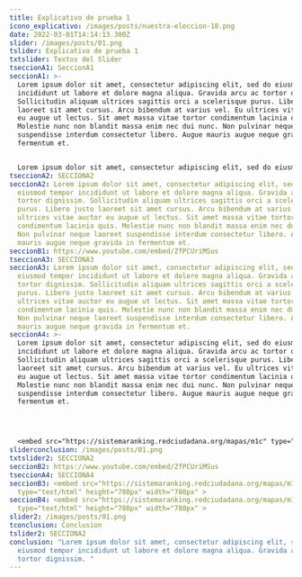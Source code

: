 ```yaml
---
title: Explicativo de prueba 1
icono_explicativo: /images/posts/nuestra-eleccion-18.png
date: 2022-03-01T14:14:13.300Z
slider: /images/posts/01.png
tslider: Explicativo de prueba 1
txtslider: Textos del Slider
tseccionA1: SeccionA1
seccionA1: >-
  Lorem ipsum dolor sit amet, consectetur adipiscing elit, sed do eiusmod tempor
  incididunt ut labore et dolore magna aliqua. Gravida arcu ac tortor dignissim.
  Sollicitudin aliquam ultrices sagittis orci a scelerisque purus. Libero justo
  laoreet sit amet cursus. Arcu bibendum at varius vel. Eu ultrices vitae auctor
  eu augue ut lectus. Sit amet massa vitae tortor condimentum lacinia quis.
  Molestie nunc non blandit massa enim nec dui nunc. Non pulvinar neque laoreet
  suspendisse interdum consectetur libero. Augue mauris augue neque gravida in
  fermentum et.


  Lorem ipsum dolor sit amet, consectetur adipiscing elit, sed do eiusmod tempor incididunt ut labore et dolore magna aliqua. Gravida arcu ac tortor dignissim. Sollicitudin aliquam ultrices sagittis orci a scelerisque purus. Libero justo laoreet sit amet cursus. Arcu bibendum at varius vel. Eu ultrices vitae auctor eu augue ut lectus. Sit amet massa vitae tortor condimentum lacinia quis. Molestie nunc non blandit massa enim nec dui nunc. Non pulvinar neque laoreet suspendisse interdum consectetur libero. Augue mauris augue neque gravida in fermentum et.
tseccionA2: SECCIONA2
seccionA2: Lorem ipsum dolor sit amet, consectetur adipiscing elit, sed do
  eiusmod tempor incididunt ut labore et dolore magna aliqua. Gravida arcu ac
  tortor dignissim. Sollicitudin aliquam ultrices sagittis orci a scelerisque
  purus. Libero justo laoreet sit amet cursus. Arcu bibendum at varius vel. Eu
  ultrices vitae auctor eu augue ut lectus. Sit amet massa vitae tortor
  condimentum lacinia quis. Molestie nunc non blandit massa enim nec dui nunc.
  Non pulvinar neque laoreet suspendisse interdum consectetur libero. Augue
  mauris augue neque gravida in fermentum et.
seccionB1: https://www.youtube.com/embed/ZfPCUriMSus
tseccionA3: SECCIONA3
seccionA3: Lorem ipsum dolor sit amet, consectetur adipiscing elit, sed do
  eiusmod tempor incididunt ut labore et dolore magna aliqua. Gravida arcu ac
  tortor dignissim. Sollicitudin aliquam ultrices sagittis orci a scelerisque
  purus. Libero justo laoreet sit amet cursus. Arcu bibendum at varius vel. Eu
  ultrices vitae auctor eu augue ut lectus. Sit amet massa vitae tortor
  condimentum lacinia quis. Molestie nunc non blandit massa enim nec dui nunc.
  Non pulvinar neque laoreet suspendisse interdum consectetur libero. Augue
  mauris augue neque gravida in fermentum et.
seccionA4: >-
  Lorem ipsum dolor sit amet, consectetur adipiscing elit, sed do eiusmod tempor
  incididunt ut labore et dolore magna aliqua. Gravida arcu ac tortor dignissim.
  Sollicitudin aliquam ultrices sagittis orci a scelerisque purus. Libero justo
  laoreet sit amet cursus. Arcu bibendum at varius vel. Eu ultrices vitae auctor
  eu augue ut lectus. Sit amet massa vitae tortor condimentum lacinia quis.
  Molestie nunc non blandit massa enim nec dui nunc. Non pulvinar neque laoreet
  suspendisse interdum consectetur libero. Augue mauris augue neque gravida in
  fermentum et.




  <embed src="https://sistemaranking.redciudadana.org/mapas/m1c" type="text/html" height="780px" width="780px" >
sliderconclusion: /images/posts/01.png
txtslider2: SECCIONA2
seccionB2: https://www.youtube.com/embed/ZfPCUriMSus
tseccionA4: SECCIONA4
seccionB3: <embed src="https://sistemaranking.redciudadana.org/mapas/m1c"
  type="text/html" height="780px" width="780px" >
seccionB4: <embed src="https://sistemaranking.redciudadana.org/mapas/m1c"
  type="text/html" height="780px" width="780px" >
slider2: /images/posts/01.png
tconclusion: Conclusion
tslider2: SECCIONA2
conclusion: "Lorem ipsum dolor sit amet, consectetur adipiscing elit, sed do
  eiusmod tempor incididunt ut labore et dolore magna aliqua. Gravida arcu ac
  tortor dignissim. "
---
```

